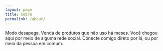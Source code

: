 ```yaml
---
layout: page
title: sobre
permalink: /about/
---
```


Modo desapega. Venda de produtos que não uso há meses.
Você chegou aqui por meio de alguma rede social. Conecte comigo direto por lá, ou por meio da pessoa em comum.


